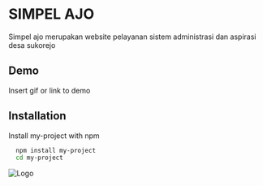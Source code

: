 
# SIMPEL AJO

Simpel ajo merupakan website pelayanan sistem administrasi dan aspirasi desa sukorejo
## Demo

Insert gif or link to demo


## Installation

Install my-project with npm

```bash
  npm install my-project
  cd my-project
```
    
![Logo](https://dev-to-uploads.s3.amazonaws.com/uploads/articles/th5xamgrr6se0x5ro4g6.png)

